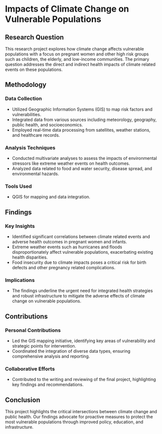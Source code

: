 # Impacts of Climate Change on Vulnerable Populations

## Research Question

This research project explores how climate change affects vulnerable populations with a focus on pregnant women and other high risk groups such as children, the elderly, and low-income communities. The primary question addresses the direct and indirect health impacts of climate related events on these populations.

## Methodology

### Data Collection
- Utilized Geographic Information Systems (GIS) to map risk factors and vulnerabilities.
- Integrated data from various sources including meteorology, geography, public health, and socioeconomics.
- Employed real-time data processing from satellites, weather stations, and healthcare records.

### Analysis Techniques
- Conducted multivariate analyses to assess the impacts of environmental stressors like extreme weather events on health outcomes.
- Analyzed data related to food and water security, disease spread, and environmental hazards.

### Tools Used
- QGIS for mapping and data integration.

## Findings

### Key Insights
- Identified significant correlations between climate related events and adverse health outcomes in pregnant women and infants.
- Extreme weather events such as hurricanes and floods disproportionately affect vulnerable populations, exacerbating existing health disparities.
- Food insecurity due to climate impacts poses a critical risk for birth defects and other pregnancy related complications.

### Implications
- The findings underline the urgent need for integrated health strategies and robust infrastructure to mitigate the adverse effects of climate change on vulnerable populations.

## Contributions

### Personal Contributions
- Led the GIS mapping initiative, identifying key areas of vulnerability and strategic points for intervention.
- Coordinated the integration of diverse data types, ensuring comprehensive analysis and reporting.

### Collaborative Efforts
- Contributed to the writing and reviewing of the final project, highlighting key findings and recommendations.

## Conclusion

This project highlights the critical intersections between climate change and public health. Our findings advocate for proactive measures to protect the most vulnerable populations through improved policy, education, and infrastructure.
